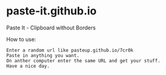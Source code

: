 # paste-it.github.io
Paste It - Clipboard without Borders

How to use:

    Enter a random url like pasteup.github.io/7cr0k
    Paste in anything you want.
    On anther computer enter the same URL and get your stuff.
    Have a nice day.
